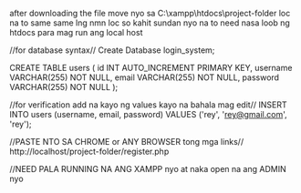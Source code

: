 after downloading the file move nyo sa  C:\xampp\htdocs\project-folder  loc na to same same lng nmn loc so kahit sundan nyo na to need nasa loob ng htdocs para mag run ang local host




//for database syntax//
Create Database login_system;

CREATE TABLE users (
    id INT AUTO_INCREMENT PRIMARY KEY,
    username VARCHAR(255) NOT NULL,
    email VARCHAR(255) NOT NULL,
    password VARCHAR(255) NOT NULL
);

//for verification add na kayo ng values kayo na bahala mag edit//
INSERT INTO users (username, email, password) 
VALUES ('rey', 'rey@gmail.com', 'rey');

//PASTE NTO SA CHROME or ANY BROWSER tong mga links//
http://localhost/project-folder/register.php

//NEED PALA RUNNING NA ANG XAMPP nyo at naka open na ang ADMIN nyo

